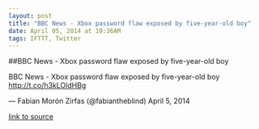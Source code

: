 ```yaml
---
layout: post
title: "BBC News - Xbox password flaw exposed by five-year-old boy"
date: April 05, 2014 at 10:36AM
tags: IFTTT, Twitter
---
```

##BBC News - Xbox password flaw exposed by five-year-old boy


BBC News - Xbox password flaw exposed by five-year-old boy http://t.co/h3kLOldHBg

— Fabian Morón Zirfas (@fabiantheblind) April 5, 2014

[link to source](http://ift.tt/Pwvlcv) 
